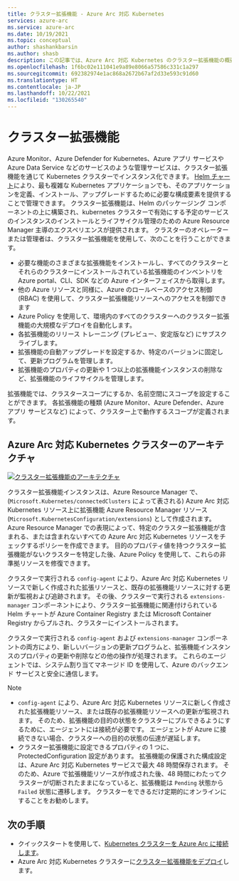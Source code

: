 ```yaml
---
title: クラスター拡張機能 - Azure Arc 対応 Kubernetes
services: azure-arc
ms.service: azure-arc
ms.date: 10/19/2021
ms.topic: conceptual
author: shashankbarsin
ms.author: shasb
description: この記事では、Azure Arc 対応 Kubernetes のクラスター拡張機能の概要について説明します
ms.openlocfilehash: 1f6bc02e111041e9a89e8066a57586c331c1a297
ms.sourcegitcommit: 692382974e1ac868a2672b67af2d33e593c91d60
ms.translationtype: HT
ms.contentlocale: ja-JP
ms.lasthandoff: 10/22/2021
ms.locfileid: "130265540"
---
```

# <a name="cluster-extensions"></a>クラスター拡張機能

Azure Monitor、Azure Defender for Kubernetes、Azure アプリ サービスや Azure Data Service などのサービスのような管理サービスは、クラスター拡張機能を通じて Kubernetes クラスターでインスタンス化できます。 [Helm チャート](https://helm.sh/)により、最も複雑な Kubernetes アプリケーションでも、そのアプリケーションを定義、インストール、アップグレードするために必要な構成要素を提供することで管理できます。 クラスター拡張機能は、Helm のパッケージング コンポーネントの上に構築され、kubernetes クラスターで有効にする予定のサービスのインスタンスのインストールとライフサイクル管理のための Azure Resource Manager 主導のエクスペリエンスが提供されます。 クラスターのオペレーターまたは管理者は、クラスター拡張機能を使用して、次のことを行うことができます。 

- 必要な機能のさまざまな拡張機能をインストールし、すべてのクラスターとそれらのクラスターにインストールされている拡張機能のインベントリを Azure portal、CLI、SDK などの Azure インターフェイスから取得します。 
- 他の Azure リソースと同様に、Azure のロールベースのアクセス制御 (RBAC) を使用して、クラスター拡張機能リソースへのアクセスを制御できます
- Azure Policy を使用して、環境内のすべてのクラスターへのクラスター拡張機能の大規模なデプロイを自動化します。 
- 各拡張機能のリリース トレーニング (プレビュー、安定版など) にサブスクライブします。
- 拡張機能の自動アップグレードを設定するか、特定のバージョンに固定して、更新プログラムを管理します。
- 拡張機能のプロパティの更新や 1 つ以上の拡張機能インスタンスの削除など、拡張機能のライフサイクルを管理します。

拡張機能では、クラスタースコープにするか、名前空間にスコープを設定することができます。 各拡張機能の種類 (Azure Monitor、Azure Defender、Azure アプリ サービスなど) によって、クラスター上で動作するスコープが定義されます。 

## <a name="architecture-for-azure-arc-enabled-kubernetes-clusters"></a>Azure Arc 対応 Kubernetes クラスターのアーキテクチャ

[ ![クラスター拡張機能のアーキテクチャ](./media/conceptual-extensions.png) ](./media/conceptual-extensions.png#lightbox)

クラスター拡張機能インスタンスは、Azure Resource Manager で、(`Microsoft.Kubernetes/connectedClusters` によって表される) Azure Arc 対応 Kubernetes リソース上に拡張機能 Azure Resource Manager リソース (`Microsoft.KubernetesConfiguration/extensions`) として作成されます。 Azure Resource Manager での表現によって、特定のクラスター拡張機能が含まれる、または含まれないすべての Azure Arc 対応 Kubernetes リソースをチェックするポリシーを作成できます。 目的のプロパティ値を持つクラスター拡張機能がないクラスターを特定した後、Azure Policy を使用して、これらの非準拠リソースを修復できます。

クラスターで実行される `config-agent` により、Azure Arc 対応 Kubernetes リソースで新しく作成された拡張リソースと、既存の拡張機能リソースに対する更新が監視および追跡されます。 その後、クラスターで実行される `extensions-manager` コンポーネントにより、クラスター拡張機能に関連付けられている Helm チャートが Azure Container Registry または Microsoft Container Registry からプルされ、クラスターにインストールされます。 

クラスターで実行される `config-agent` および `extensions-manager` コンポーネントの両方により、新しいバージョンの更新プログラムと、拡張機能インスタンスのプロパティの更新や削除などの他の操作が処理されます。 これらのエージェントでは、システム割り当てマネージド ID を使用して、Azure のバックエンド サービスと安全に通信します。 

> [!NOTE]
> * `config-agent` により、Azure Arc 対応 Kubernetes リソースに新しく作成された拡張機能リソース、または既存の拡張機能リソースへの更新が監視されます。 そのため、拡張機能の目的の状態をクラスターにプルできるようにするために、エージェントには接続が必要です。 エージェントが Azure に接続できない場合、クラスターへの目的の状態の伝達が遅延します。
> * クラスター拡張機能に設定できるプロパティの 1 つに、ProtectedConfiguration 設定があります。 拡張機能の保護された構成設定は、Azure Arc 対応 Kubernetes サービスで最大 48 時間保存されます。 そのため、Azure で拡張機能リソースが作成された後、48 時間にわたってクラスターが切断されたままになっていると、拡張機能は `Pending` 状態から `Failed` 状態に遷移します。 クラスターをできるだけ定期的にオンラインにすることをお勧めします。

## <a name="next-steps"></a>次の手順

* クイックスタートを使用して、[Kubernetes クラスターを Azure Arc に接続します](./quickstart-connect-cluster.md)。
* Azure Arc 対応 Kubernetes クラスターに[クラスター拡張機能をデプロイ](./extensions.md)します。

